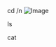 cd /n
![Image](![image](https://github.com/Arblade555/cse15l-lab-reports/assets/141669773/14b3d996-be82-4f87-9499-05f1c3cd4358))


ls

cat

